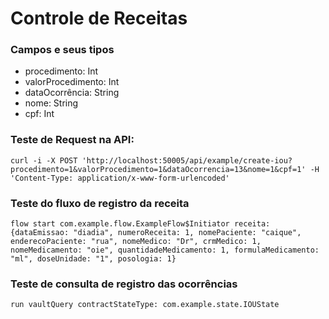 # Controle de Receitas

### Campos e seus tipos
- procedimento: Int
- valorProcedimento: Int
- dataOcorrência: String
- nome: String
- cpf: Int

### Teste de Request na API:
```
curl -i -X POST 'http://localhost:50005/api/example/create-iou?procedimento=1&valorProcedimento=1&dataOcorrencia=13&nome=1&cpf=1' -H 'Content-Type: application/x-www-form-urlencoded'
```

### Teste do fluxo de registro da receita
```
flow start com.example.flow.ExampleFlow$Initiator receita:{dataEmissao: "diadia", numeroReceita: 1, nomePaciente: "caique", enderecoPaciente: "rua", nomeMedico: "Dr", crmMedico: 1, nomeMedicamento: "oie", quantidadeMedicamento: 1, formulaMedicamento: "ml", doseUnidade: "1", posologia: 1}
```

### Teste de consulta de registro das ocorrências
```
run vaultQuery contractStateType: com.example.state.IOUState
```
